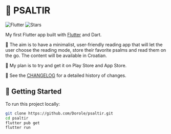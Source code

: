 # 📖 PSALTIR

![Flutter](https://img.shields.io/badge/Flutter-3.35-blue?logo=flutter)
![Stars](https://img.shields.io/github/stars/Dorole/psaltir?style=social)

My first Flutter app built with [Flutter](https://flutter.dev) and Dart.

📲 The aim is to have a minimalist, user-friendly reading app that will let the user choose the reading mode, store their favorite psalms and read them on the go. The content will be available in Croatian.

📲 My plan is to try and get it on Play Store and App Store.

📝 See the [CHANGELOG](CHANGELOG.md) for a detailed history of changes.

## 🧰 Getting Started

To run this project locally:

```bash
git clone https://github.com/Dorole/psaltir.git
cd psaltir
flutter pub get
flutter run
```

